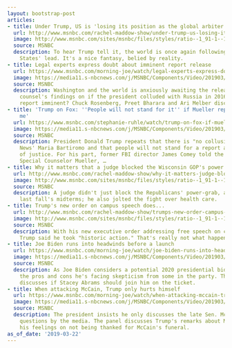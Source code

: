 ```yaml
---
layout: bootstrap-post
articles:
- title: Under Trump, US is 'losing its position as the global arbiter'
  url: http://www.msnbc.com/rachel-maddow-show/under-trump-us-losing-its-position-the-global-arbiter
  image: http://www.msnbc.com/sites/msnbc/files/styles/ratio--1_91-1--1200x630/public/trump_nato_speech_052517.jpg?itok=FDGrpjqr
  source: MSNBC
  description: To hear Trump tell it, the world is once again following the United
    States' lead. It's a nice fantasy, belied by reality.
- title: Legal experts express doubt about imminent report release
  url: https://www.msnbc.com/morning-joe/watch/legal-experts-express-doubt-about-imminent-report-release-1463023171603
  image: https://media11.s-nbcnews.com/j/MSNBC/Components/Video/201903/n_mj_preet_190322_1920x1080.nbcnews-fp-1200-630.jpg
  source: MSNBC
  description: Washington and the world is anxiously awaiting the release of the special
    counsel's findings on if the president colluded with Russia in 2016. But is the
    report imminent? Chuck Rosenberg, Preet Bharara and Ari Melber discuss.
- title: 'Trump on Fox: ''People will not stand for it'' if Mueller report is against
    me'
  url: https://www.msnbc.com/stephanie-ruhle/watch/trump-on-fox-if-mueller-report-is-against-me-people-will-not-stand-for-it-1463025219857
  image: https://media11.s-nbcnews.com/j/MSNBC/Components/Video/201903/n_ruhle_brk_trump_fox_190322_1920x1080.nbcnews-fp-1200-630.jpg
  source: MSNBC
  description: President Donald Trump repeats that there is "no collusion" to Fox
    News' Maria Bartiromo and that people will not stand for a report about obstruction
    of justice. For his part, former FBI director James Comey told the NY Times that
    Special Counselor Mueller, …
- title: Why it matters that a judge blocked the Wisconsin GOP's power grab
  url: http://www.msnbc.com/rachel-maddow-show/why-it-matters-judge-blocked-the-wisconsin-gops-power-grab
  image: http://www.msnbc.com/sites/msnbc/files/styles/ratio--1_91-1--1200x630/public/articles/wisconsin_budget.jpeg-0b632.jpg?itok=YYGmr98L
  source: MSNBC
  description: A judge didn't just block the Republicans' power-grab, approved after
    last fall's midterms; he also jolted the fight over health care.
- title: Trump's new order on campus speech does...
  url: http://www.msnbc.com/rachel-maddow-show/trumps-new-order-campus-speech-does-much-less-he-thinks
  image: http://www.msnbc.com/sites/msnbc/files/styles/ratio--1_91-1--1200x630/public/gs154059.jpg?itok=eHsRrbSz
  source: MSNBC
  description: With his new executive order addressing free speech on college campuses,
    Trump said he took "historic action." That's really not what happened.
- title: Joe Biden runs into headwinds before a launch
  url: https://www.msnbc.com/morning-joe/watch/joe-biden-runs-into-headwinds-before-a-launch-1462992963543
  image: https://media11.s-nbcnews.com/j/MSNBC/Components/Video/201903/n_mj_bid_190322_1920x1080.nbcnews-fp-1200-630.jpg
  source: MSNBC
  description: As Joe Biden considers a potential 2020 presidential bid and weighs
    the pros and cons he's facing skepticism from some in the party. The panel also
    discusses if Stacey Abrams should join him on the ticket.
- title: When attacking McCain, Trump only hurts himself
  url: https://www.msnbc.com/morning-joe/watch/when-attacking-mccain-trump-only-hurts-himself-1462980163577
  image: https://media11.s-nbcnews.com/j/MSNBC/Components/Video/201903/n_mj_mcc_190322_1920x1080.nbcnews-fp-1200-630.jpg
  source: MSNBC
  description: The president insists he only discusses the late Sen. McCain when asked
    questions by the media. The panel discusses Trump's remarks about McCain, including
    his feelings on not being thanked for McCain's funeral.
as_of_date: '2019-03-22'
---
```


